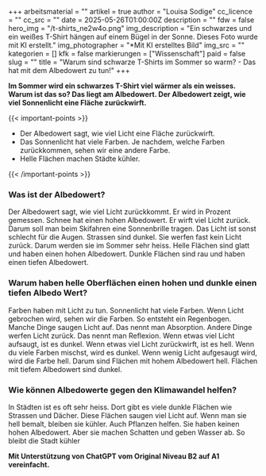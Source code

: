 +++
arbeitsmaterial = ""
artikel = true
author = "Louisa Sodige"
cc_licence = ""
cc_src = ""
date = 2025-05-26T01:00:00Z
description = ""
fdw = false
hero_img = "/t-shirts_ne2w4o.png"
img_description = "Ein schwarzes und ein weißes T-Shirt hängen auf einem Bügel in der Sonne. Dieses Foto wurde mit KI erstellt."
img_photographer = "*Mit KI erstelltes Bild"
img_src = ""
kategorien = []
kfk = false
markierungen = ["Wissenschaft"]
paid = false
slug = ""
title = "Warum sind schwarze T-Shirts im Sommer so warm? - Das hat mit dem Albedowert zu tun!"
+++

**Im Sommer wird ein schwarzes T-Shirt viel wärmer als ein weisses. Warum ist das so? Das liegt am Albedowert. Der Albedowert zeigt, wie viel Sonnenlicht eine Fläche zurückwirft.**

{{< important-points >}}

<ul>

<li>Der Albedowert sagt, wie viel Licht eine Fläche zurückwirft.
</li>

<li>Das Sonnenlicht hat viele Farben. Je nachdem, welche Farben zurückkommen, sehen wir eine andere Farbe.
</li>

<li>Helle Flächen machen Städte kühler.
</li>

</ul>

{{< /important-points >}}

### Was ist der Albedowert?

Der Albedowert sagt, wie viel Licht zurückkommt. Er wird in Prozent gemessen. Schnee hat einen hohen Albedowert. Er wirft viel Licht zurück. Darum soll man beim Skifahren eine Sonnenbrille tragen. Das Licht ist sonst schlecht für die Augen. Strassen sind dunkel. Sie werfen fast kein Licht zurück. Darum werden sie im Sommer sehr heiss. Helle Flächen sind glatt und haben einen hohen Albedowert. Dunkle Flächen sind rau und haben einen tiefen Albedowert.

### Warum haben helle Oberflächen einen hohen und dunkle einen tiefen Albedo Wert?

Farben haben mit Licht zu tun. Sonnenlicht hat viele Farben. Wenn Licht gebrochen wird, sehen wir die Farben. So entsteht ein Regenbogen. Manche Dinge saugen Licht auf. Das nennt man Absorption. Andere Dinge werfen Licht zurück. Das nennt man Reflexion. Wenn etwas viel Licht aufsaugt, ist es dunkel. Wenn etwas viel Licht zurückwirft, ist es hell. Wenn du viele Farben mischst, wird es dunkel. Wenn wenig Licht aufgesaugt wird, wird die Farbe hell. Darum sind Flächen mit hohem Albedowert hell. Flächen mit tiefem Albedowert sind dunkel.

### Wie können Albedowerte gegen den Klimawandel helfen?

In Städten ist es oft sehr heiss. Dort gibt es viele dunkle Flächen wie Strassen und Dächer. Diese Flächen saugen viel Licht auf. Wenn man sie hell bemalt, bleiben sie kühler. Auch Pflanzen helfen. Sie haben keinen hohen Albedowert. Aber sie machen Schatten und geben Wasser ab. So bleibt die Stadt kühler

**Mit Unterstützung von ChatGPT vom Original Niveau B2 auf A1 vereinfacht.**